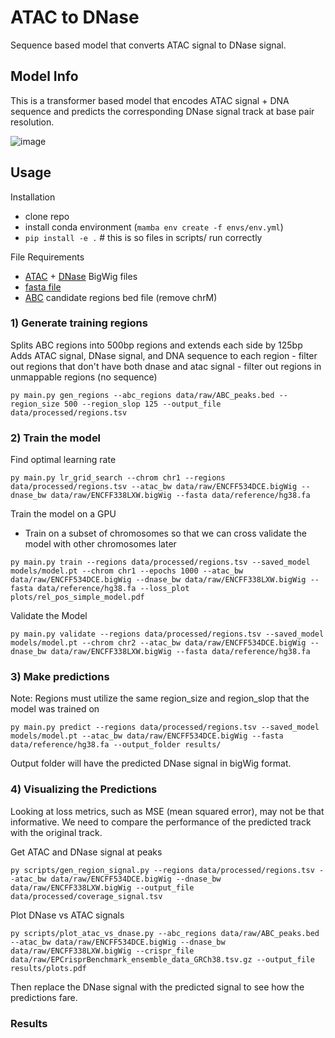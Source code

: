 # ATAC to DNase
Sequence based model that converts ATAC signal to DNase signal.

## Model Info
This is a transformer based model that encodes ATAC signal + DNA sequence and predicts the corresponding
DNase signal track at base pair resolution.

![image](https://github.com/atancoder/atac_to_dnase/assets/10254642/e0263c43-b5c9-48c4-8b18-b5b3a0c0b6b9)


## Usage
Installation
- clone repo
- install conda environment (`mamba env create -f envs/env.yml`)
- `pip install -e .`  # this is so files in scripts/ run correctly

File Requirements
- [ATAC]([url](https://www.encodeproject.org/files/ENCFF093IIW/)) + [DNase]([url](https://www.encodeproject.org/files/ENCFF338LXW/)) BigWig files
- [fasta file]([url](https://www.encodeproject.org/files/GRCh38_no_alt_analysis_set_GCA_000001405.15/)) 
- [ABC]([url](https://github.com/broadinstitute/ABC-Enhancer-Gene-Prediction)) candidate regions bed file (remove chrM)

### 1) Generate training regions

Splits ABC regions into 500bp regions and extends each side by 125bp 
Adds ATAC signal, DNase signal, and DNA sequence to each region
	- filter out regions that don't have both dnase and atac signal
	- filter out regions in unmappable regions (no sequence)
	
```
py main.py gen_regions --abc_regions data/raw/ABC_peaks.bed --region_size 500 --region_slop 125 --output_file data/processed/regions.tsv
```

### 2) Train the model

Find optimal learning rate
```
py main.py lr_grid_search --chrom chr1 --regions data/processed/regions.tsv --atac_bw data/raw/ENCFF534DCE.bigWig --dnase_bw data/raw/ENCFF338LXW.bigWig --fasta data/reference/hg38.fa
```

Train the model on a GPU
- Train on a subset of chromosomes so that we can cross validate the model with other chromosomes later
```
py main.py train --regions data/processed/regions.tsv --saved_model models/model.pt --chrom chr1 --epochs 1000 --atac_bw data/raw/ENCFF534DCE.bigWig --dnase_bw data/raw/ENCFF338LXW.bigWig --fasta data/reference/hg38.fa --loss_plot plots/rel_pos_simple_model.pdf
```

Validate the Model
```
py main.py validate --regions data/processed/regions.tsv --saved_model models/model.pt --chrom chr2 --atac_bw data/raw/ENCFF534DCE.bigWig --dnase_bw data/raw/ENCFF338LXW.bigWig --fasta data/reference/hg38.fa
```

### 3) Make predictions
Note: Regions must utilize the same region_size and region_slop that the model was trained on
```
py main.py predict --regions data/processed/regions.tsv --saved_model models/model.pt --atac_bw data/raw/ENCFF534DCE.bigWig --fasta data/reference/hg38.fa --output_folder results/
```

Output folder will have the predicted DNase signal in bigWig format.

### 4) Visualizing the Predictions
Looking at loss metrics, such as MSE (mean squared error), may not be that informative. We need to compare the performance of the predicted track with the original track.

Get ATAC and DNase signal at peaks
```
py scripts/gen_region_signal.py --regions data/processed/regions.tsv --atac_bw data/raw/ENCFF534DCE.bigWig --dnase_bw data/raw/ENCFF338LXW.bigWig --output_file data/processed/coverage_signal.tsv
```

Plot DNase vs ATAC signals
```
py scripts/plot_atac_vs_dnase.py --abc_regions data/raw/ABC_peaks.bed --atac_bw data/raw/ENCFF534DCE.bigWig --dnase_bw data/raw/ENCFF338LXW.bigWig --crispr_file data/raw/EPCrisprBenchmark_ensemble_data_GRCh38.tsv.gz --output_file results/plots.pdf
```

Then replace the DNase signal with the predicted signal to see how the predictions fare.

### Results
